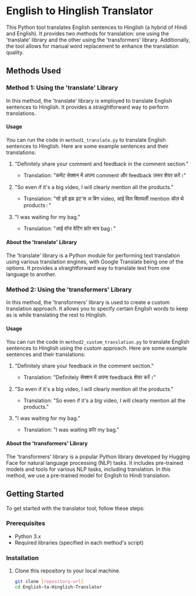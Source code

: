 # English to Hinglish Translator

This Python tool translates English sentences to Hinglish (a hybrid of Hindi and English). It provides two methods for translation: one using the 'translate' library and the other using the 'transformers' library. Additionally, the tool allows for manual word replacement to enhance the translation quality.

## Methods Used

### Method 1: Using the 'translate' Library

In this method, the 'translate' library is employed to translate English sentences to Hinglish. It provides a straightforward way to perform translations.

#### Usage

You can run the code in `method1_translate.py` to translate English sentences to Hinglish. Here are some example sentences and their translations:

1. "Definitely share your comment and feedback in the comment section."
   - Translation: "कमेंट सेक्शन में अपना comment और feedback ज़रूर शेयर करें।"

2. "So even if it's a big video, I will clearly mention all the products."
   - Translation: "सो इवें इफ़ इट'स अ बिग video, आई विल क्लियर्ली mention ऑल थे products।"

3. "I was waiting for my bag."
   - Translation: "आई वॉज वेटिंग फ़ॉर माय bag।"

#### About the 'translate' Library

The 'translate' library is a Python module for performing text translation using various translation engines, with Google Translate being one of the options. It provides a straightforward way to translate text from one language to another.

### Method 2: Using the 'transformers' Library

In this method, the 'transformers' library is used to create a custom translation approach. It allows you to specify certain English words to keep as is while translating the rest to Hinglish.

#### Usage

You can run the code in `method2_custom_translation.py` to translate English sentences to Hinglish using the custom approach. Here are some example sentences and their translations:

1. "Definitely share your feedback in the comment section."
   - Translation: "Definitely सेक्शन में अपना feedback शेयर करें।"

2. "So even if it's a big video, I will clearly mention all the products."
   - Translation: "So even if it's a big video, I will clearly mention all the products."

3. "I was waiting for my bag."
   - Translation: "I was waiting फ़ॉर my bag."

#### About the 'transformers' Library

The 'transformers' library is a popular Python library developed by Hugging Face for natural language processing (NLP) tasks. It includes pre-trained models and tools for various NLP tasks, including translation. In this method, we use a pre-trained model for English to Hindi translation.

## Getting Started

To get started with the translator tool, follow these steps:

### Prerequisites

- Python 3.x
- Required libraries (specified in each method's script)

### Installation

1. Clone this repository to your local machine.

   ```bash
   git clone [repository-url]
   cd English-to-Hinglish-Translator
